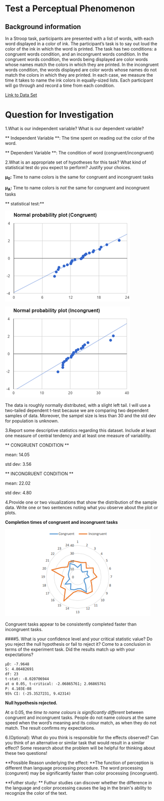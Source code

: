 
# Test a Perceptual Phenomenon

## Background information

In a Stroop task, participants are presented with a list of words, with each word displayed in a color of ink. The participant’s task is to say out loud the color of the ink in which the word is printed. The task has two conditions: a congruent words condition, and an incongruent words condition. In the congruent words condition, the words being displayed are color words whose names match the colors in which they are printed. In the incongruent words condition, the words displayed are color words whose names do not match the colors in which they are printed. In each case, we measure the time it takes to name the ink colors in equally-sized lists. Each participant will go through and record a time from each condition.

[Link to Data Set](https://github.com/ronafan/data-analysis-nanodgree_projects/blob/master/p1-perceptual-phenomenon/stroopdata.csv)  


# Question for Investigation 

1.What is our independent variable? What is our dependent variable?

** Independent Variable **: The time spent on reading out the color of the word.

** Dependent Variable **: The condition of word (congruent/incongruent)

2.What is an appropriate set of hypotheses for this task? What kind of statistical test do you expect to perform? Justify your choices.

**μ<sub>0</sub>:** Time to name colors is the same for congruent and incongruent tasks

**μ<sub>A</sub>:** Time to name colors is *not* the same for congruent and incongruent tasks

** statistical test:**

![Normal probability plot (Congruent)](pp-congruent.png) 

![Normal probability plot (Incongruent)](pp-incongruent.png)

The data is roughly normally distributed, with a slight left tail. I will use a two-tailed dependent t-test because we are comparing two dependent samples of data. Moreover, the sampel size is less than 30 and the std dev for population is unknown. 

3.Report some descriptive statistics regarding this dataset. Include at least one measure of central tendency and at least one measure of variability.

** CONGRUENT CONDITION **

mean: 14.05

std dev: 3.56

** INCONGRUENT CONDITION **

mean: 22.02

std dev: 4.80


4.Provide one or two visualizations that show the distribution of the sample data. Write one or two sentences noting what you observe about the plot or plots.

**Completion times of congruent and incongruent tasks**

![Completion times of congruent and incongruent tasks](completion-plot.png)

Congruent tasks appear to be consistently completed faster than incongruent tasks.

####5. What is your confidence level and your critical statistic value? Do you reject the null hypothesis or fail to reject it? Come to a conclusion in terms of the experiment task. Did the results match up with your expectations?
```
µD: -7.9648
S: 4.86482691
df: 23
t-stat: -8.020706944
at α 0.05, t-critical: -2.06865761; 2.06865761
P: 4.103E-08
95% CI: (-25.3527231, 9.42314)
```


**Null hypothesis rejected.** 

At α 0.05, the *time to name colours is significantly
different* between congruent and incongruent tasks. People do not name colours
at the same speed when the word’s meaning and its colour match, as when they
do not match. The result confirms my expectations.

6.(Optional): What do you think is responsible for the effects observed? Can you think of an alternative or similar task that would result in a similar effect? Some research about the problem will be helpful for thinking about these two questions!

**Possible Reason underlying the effect: **The function of perception is different than language processing procedure. The word processing (congurent) may be significantly faster than color processing (incongruent). 

**Futher study: ** Futhur studies can discover whether the difference in the language and color processing causes the lag in the brain's ability to recognize the color of the text. 

